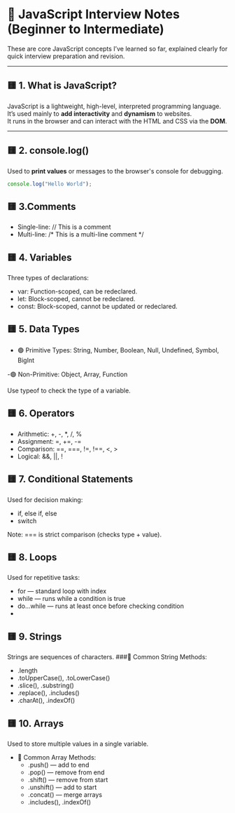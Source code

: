 # 📘 JavaScript Interview Notes (Beginner to Intermediate)

These are core JavaScript concepts I’ve learned so far, explained clearly for quick interview preparation and revision.

---

## 🟨 1. What is JavaScript?

JavaScript is a lightweight, high-level, interpreted programming language.  
It’s used mainly to **add interactivity** and **dynamism** to websites.  
It runs in the browser and can interact with the HTML and CSS via the **DOM**.

---

## 🟨 2. console.log()

Used to **print values** or messages to the browser's console for debugging.
```js
console.log("Hello World");
```
## 🟨 3.Comments
- Single-line: // This is a comment
- Multi-line: /* This is a multi-line comment */
  
## 🟨 4. Variables
Three types of declarations:
- var: Function-scoped, can be redeclared.
- let: Block-scoped, cannot be redeclared.
- const: Block-scoped, cannot be updated or redeclared.

## 🟨 5. Data Types
- 🟢 Primitive Types:
String, Number, Boolean, Null, Undefined, Symbol, BigInt

-🟢 Non-Primitive:
Object, Array, Function

Use typeof to check the type of a variable.

## 🟨 6. Operators
- Arithmetic: +, -, *, /, %
- Assignment: =, +=, -=
- Comparison: ==, ===, !=, !==, <, >
- Logical: &&, ||, !

## 🟨 7. Conditional Statements
Used for decision making:
- if, else if, else
- switch

Note: === is strict comparison (checks type + value).

## 🟨 8. Loops
Used for repetitive tasks:
 - for — standard loop with index
 - while — runs while a condition is true
 - do...while — runs at least once before checking condition
 - 
## 🟨 9. Strings
Strings are sequences of characters.
###🔹 Common String Methods:
- .length
- .toUpperCase(), .toLowerCase()
- .slice(), .substring()
- .replace(), .includes()
- .charAt(), .indexOf()

## 🟨 10. Arrays
Used to store multiple values in a single variable.
- 🔹 Common Array Methods:
     - .push() — add to end
     - .pop() — remove from end
     - .shift() — remove from start
     - .unshift() — add to start
     - .concat() — merge arrays
     - .includes(), .indexOf()
